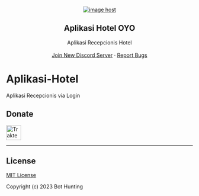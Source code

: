 
<br/>
<div align="center">
<a href="https://imgbox.com/dfcoZahK" target="_blank"><img src="https://thumbs2.imgbox.com/df/f1/dfcoZahK_t.png" alt="image host"/></a>
  
  <h2 align="center">Aplikasi Hotel OYO</h3>

  <p align="center">
    Aplikasi Recepcionis Hotel</b>
    <br />
    <br />
    <a href="http://discord.gg/a4tEY45Trz">Join New Discord Server</a>
    ·
    <a href="http://discord.gg/a4tEY45Trz">Report Bugs</a>
    
  </p>
</div>
  
# Aplikasi-Hotel
Aplikasi Recepcionis via Login

## Donate

<a href="https://trakteer.id/hunty" target="_blank"><img id="wse-buttons-preview" src="https://cdn.trakteer.id/images/embed/trbtn-blue-6.png" height="40" style="border:0px;height:40px;" alt="Trakteer Saya"></a>

---------------------------------------
## License

[MIT License](https://github.com/BotHunting/Wa-OpenAI/blob/main/LICENSE)

Copyright (c) 2023 Bot Hunting
